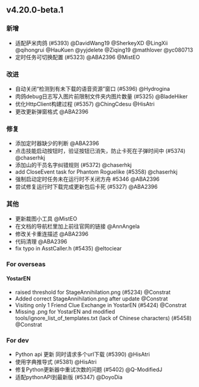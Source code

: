 ## v4.20.0-beta.1

### 新增

- 适配萨米肉鸽 (#5393) @DavidWang19 @SherkeyXD @LingXii @qihongrui @HauKuen @yyjdelete @Ziqing19 @mathlover @yc080713
- 定时任务可切换配置 (#5323) @ABA2396 @MistEO

### 改进

- 自动关闭“检测到有未下载的语音资源”窗口 (#5396) @Hydrogina
- 肉鸽debug日志写入图片前限制文件夹内图片数量 (#5325) @BladeHiker
- 优化HttpClient构建过程 (#5357) @ChingCdesu @HisAtri
- 更改更新弹窗格式 @ABA2396

### 修复

- 添加定时器缺少的判断 @ABA2396
- 点击技能启动按钮时，验证按钮已消失，防止卡死在子弹时间中 (#5374) @chaserhkj
- 添加山的干员名字纠错规则 (#5372) @chaserhkj
- add CloseEvent task for Phantom Roguelike (#5358) @chaserhkj
- 强制启动定时任务未在运行时不关闭方舟 #5346 @ABA2396
- 尝试修复运行时下载完成更新包后卡死 (#5327) @ABA2396

### 其他

- 更新裁图小工具 @MistEO
- 在文档的导航栏里加上前往官网的链接 @AnnAngela
- 修改关卡重连描述 @ABA2396
- 代码清理 @ABA2396
- fix typo in AsstCaller.h (#5435) @eltociear

### For overseas

#### YostarEN

- raised threshold for StageAnnihilation.png (#5234) @Constrat
- Added correct StageAnnihilation.png after update @Constrat
- Visiting only 1 Friend Clue Exchange in YostarEN (#5424) @Constrat
- Missing .png for YostarEN and modified tools/ignore_list_of_templates.txt (lack of Chinese characters) (#5458) @Constrat

### For dev

- Python api 更新 同时请求多个url下载 (#5390) @HisAtri
- 使用字典推导式 (#5381) @HisAtri
- 修复Python更新器中重试次数的问题 (#5402) @Q-ModifiedJ
- 适配pythonAPI到最新版 (#5347) @DoyoDia
